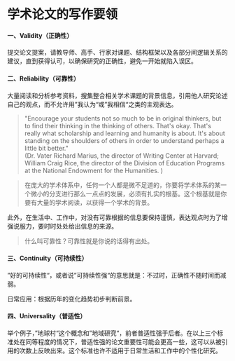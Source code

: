#  学术论文的写作要领

#### 一、Validity（正确性）

提交论文提案，请教导师、高手、行家对课题、结构框架以及各部分间逻辑关系的建议，直到获得认可，以确保研究的正确性，避免一开始就陷入误区。



#### 二、Reliability（可靠性）

大量阅读和分析参考资料，搜集整合相关学术课题的背景信息，引用他人研究论述自己的观点，而不允许用”我认为“或”我相信“之类的主观表达。

>  "Encourage your students not so much to be in original thinkers, but to find their thinking in the thinking of others. That's okay. That's really what scholarship and learning  and humanity is about. It's about standing on the shoulders of others in order to understand perhaps a little bit better."<br>
> (Dr. Vater Richard Marius, the director of Writing Center at Harvard; William Craig Rice, the director of the Division of Education Programs at the National Endowment for the Humanities. )

> 在庞大的学术体系中，任何一个人都是微不足道的，你要将学术体系的某一个微小的分支进行那么一点点的发展，必须有扎实的根基。这个根基就是你要有大量的学术阅读，以获得一个学术的背景。

此外，在生活中、工作中，对没有可靠根据的信息要保持谨慎，表达观点时为了增强说服力，要时时处处给出信息的来源。

> 什么叫可靠性？可靠性就是你说的话得有出处。



#### 三、Continuity（可持续性）

”好的可持续性“，或者说”可持续性强“的意思就是：不过时，正确性不随时间而减弱。

日常应用：根据历年的变化趋势初步判断前景。



#### 四、Universality（普适性）

举个例子，”地球村“这个概念和”地域研究“，前者普适性强于后者。在以上三个标准处在同等程度的情况下，普适性强的论文重要性可能会更高一些，这可以从被引用的次数上反映出来。这个标准也许不适用于日常生活和工作中的个性化研究。

